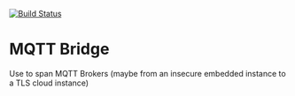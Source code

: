 [![Build Status](https://travis-ci.org/navicore/mqtt-bridge.svg?branch=master)](https://travis-ci.org/navicore/mqtt-bridge)

MQTT Bridge
=====

Use to span MQTT Brokers (maybe from an insecure embedded instance to a TLS cloud instance)
